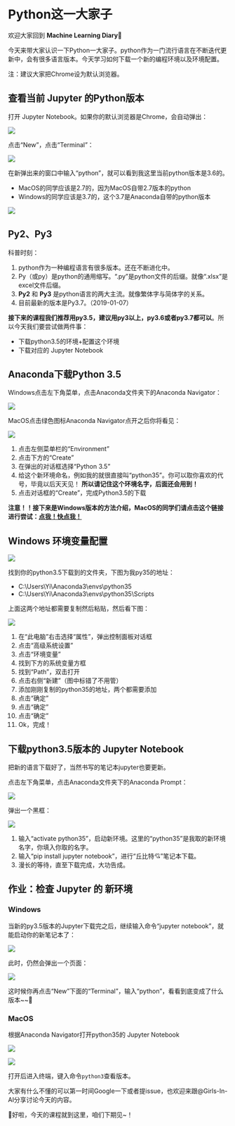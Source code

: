 # Python这一大家子

欢迎大家回到 **Machine Learning Diary**👏

今天来带大家认识一下Python一大家子。python作为一门流行语言在不断迭代更新中，会有很多语言版本。今天学习如何下载一个新的编程环境以及环境配置。

注：建议大家把Chrome设为默认浏览器。



## 查看当前 Jupyter 的Python版本

打开 Jupyter Notebook。如果你的默认浏览器是Chrome，会自动弹出：

![](https://github.com/YZHANG1270/Girls-In-AI/blob/master/others/pics/ml_diary/print/006.png?raw=true)

点击“New”，点击“Terminal”：

![](https://github.com/YZHANG1270/Girls-In-AI/blob/master/others/pics/ml_diary/env_config/win/004.jpg?raw=true)

在新弹出来的窗口中输入“python”，就可以看到我这里当前python版本是3.6的。

- MacOS的同学应该是2.7的，因为MacOS自带2.7版本的python
- Windows的同学应该是3.7的，这个3.7是Anaconda自带的python版本

![](https://github.com/YZHANG1270/Girls-In-AI/blob/master/others/pics/ml_diary/env_config/win/007.png?raw=true)



## Py2、Py3

科普时刻：

1. python作为一种编程语言有很多版本。还在不断进化中。
2. Py（或py）是python的通用缩写。“.py”是python文件的后缀。就像“.xlsx”是excel文件后缀。
3. **Py2** 和 **Py3** 是python语言的两大主流。就像繁体字与简体字的关系。
4. 目前最新的版本是Py3.7。（2019-01-07）

**接下来的课程我们推荐用py3.5，建议用py3以上，py3.6或者py3.7都可以**。所以今天我们要尝试做两件事：

- 下载python3.5的环境+配置这个环境
- 下载对应的 Jupyter Notebook



## Anaconda下载Python 3.5

Windows点击左下角菜单，点击Anaconda文件夹下的Anaconda Navigator：

![](https://github.com/YZHANG1270/Girls-In-AI/blob/master/others/pics/ml_diary/env_config/win/001.jpg?raw=true)

MacOS点击绿色图标Anaconda Navigator点开之后你将看见：

![](https://github.com/YZHANG1270/Girls-In-AI/blob/master/others/pics/ml_diary/env_config/win/001.png?raw=true)

1. 点击左侧菜单栏的“Environment”
2. 点击下方的“Create”
3. 在弹出的对话框选择“Python 3.5”
4. 给这个新环境命名，例如我的就很直接叫“python35”。你可以取你喜欢的代号，毕竟以后天天见！ **所以请记住这个环境名字，后面还会用到！** 
5. 点击对话框的“Create”，完成Python3.5的下载



**注意！！接下来是Windows版本的方法介绍，MacOS的同学们请点击这个链接进行尝试：[点我！快点我！](https://github.com/YZHANG1270/Girls-In-AI/blob/master/machine_learning_diary/base/env_config/Python_for_MAC.md)**



## Windows 环境变量配置

![](https://github.com/YZHANG1270/Girls-In-AI/blob/master/others/pics/ml_diary/env_config/win/002.png?raw=true)

找到你的python3.5下载到的文件夹，下图为我py35的地址：

- C:\Users\Yi\Anaconda3\envs\python35
- C:\Users\Yi\Anaconda3\envs\python35\Scripts

上面这两个地址都需要复制然后粘贴，然后看下图：

![](https://github.com/YZHANG1270/Girls-In-AI/blob/master/others/pics/ml_diary/env_config/win/003.png?raw=true)

1. 在“此电脑”右击选择“属性”，弹出控制面板对话框
2. 点击“高级系统设置”
3. 点击“环境变量”
4. 找到下方的系统变量方框
5. 找到“Path”，双击打开
6. 点击右侧“新建”（图中标错了不用管）
7. 添加刚刚复制的python35的地址，两个都需要添加
8. 点击“确定”
9. 点击“确定”
10. 点击“确定”
11. Ok，完成！



## 下载python3.5版本的 Jupyter Notebook

把新的语言下载好了，当然书写的笔记本jupyter也要更新。

点击左下角菜单，点击Anaconda文件夹下的Anaconda Prompt：

![](https://github.com/YZHANG1270/Girls-In-AI/blob/master/others/pics/ml_diary/env_config/win/002.jpg?raw=true)

弹出一个黑框：

![](https://github.com/YZHANG1270/Girls-In-AI/blob/master/others/pics/ml_diary/env_config/win/006.png?raw=true)

1. 输入“activate python35”，启动新环境。这里的“python35”是我取的新环境名字，你填入你取的名字。
2. 输入“pip install jupyter notebook”，进行“丘比特💘”笔记本下载。
3. 漫长的等待，直至下载完成，大功告成。



## 作业：检查 Jupyter 的 新环境

### Windows

当新的py3.5版本的Jupyter下载完之后，继续输入命令“jupyter notebook”，就能启动你的新笔记本了：

![](https://github.com/YZHANG1270/Girls-In-AI/blob/master/others/pics/ml_diary/env_config/win/008.png?raw=true)

此时，仍然会弹出一个页面：

![](https://github.com/YZHANG1270/Girls-In-AI/blob/master/others/pics/ml_diary/print/006.png?raw=true)

这时候你再点击“New”下面的“Terminal”，输入“python”，看看到底变成了什么版本~~🙌



### MacOS

根据Anaconda Navigator打开python35的 Jupyter Notebook

![](https://github.com/YZHANG1270/Girls-In-AI/blob/master/others/pics/ml_diary/print/010.jpg?raw=true)

![](https://github.com/YZHANG1270/Girls-In-AI/blob/master/others/pics/ml_diary/print/006.png?raw=true)

打开后进入终端，键入命令```python3```查看版本。

大家有什么不懂的可以第一时间Google一下或者提issue，也欢迎来跟@Girls-In-AI分享讨论今天的内容。

👩好啦，今天的课程就到这里，咱们下期见~！
